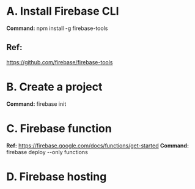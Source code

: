 # A. Install Firebase CLI
**Command:**
npm install -g firebase-tools

## Ref:
https://github.com/firebase/firebase-tools

# B. Create a project
**Command:**
firebase init

# C. Firebase function
**Ref:**
https://firebase.google.com/docs/functions/get-started
**Command:**
firebase deploy --only functions

# D. Firebase hosting